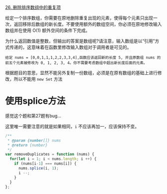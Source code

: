 [26. 删除排序数组中的重复项](https://leetcode-cn.com/problems/remove-duplicates-from-sorted-array/)

给定一个排序数组，你需要在原地删除重复出现的元素，使得每个元素只出现一次，返回移除后数组的新长度。不要使用额外的数组空间，你必须在原地修改输入数组并在使用 O(1) 额外空间的条件下完成。

为什么返回数值是整数，但输出的答案是数组呢?请注意，输入数组是以“引用”方式传递的，这意味着在函数里修改输入数组对于调用者是可见的。

`给定 nums = [0,0,1,1,1,2,2,3,3,4],函数应该返回新的长度 5, 并且原数组 nums 的前五个元素被修改为 0, 1, 2, 3, 4。你不需要考虑数组中超出新长度后面的元素。`

根据题目的意思，显然不能另外复制一份数组，必须是在原有数组的基础上进行修改，所以不能用 `new Set` 方法

# 使用splice方法

感觉这个题和第27题有bug...

这里唯一需要注意的就是如果相同，`i` 不应该再加一，应该保持不变。

```javascript
/**
 * @param {number[]} nums
 * @return {number}
 */
var removeDuplicates = function (nums) {
  for(let i = 1; i < nums.length; i ++) {
    if (nums[i-1] === nums[i]) {
      nums.splice(i, 1);
      i --;
    }
  }
};
```

